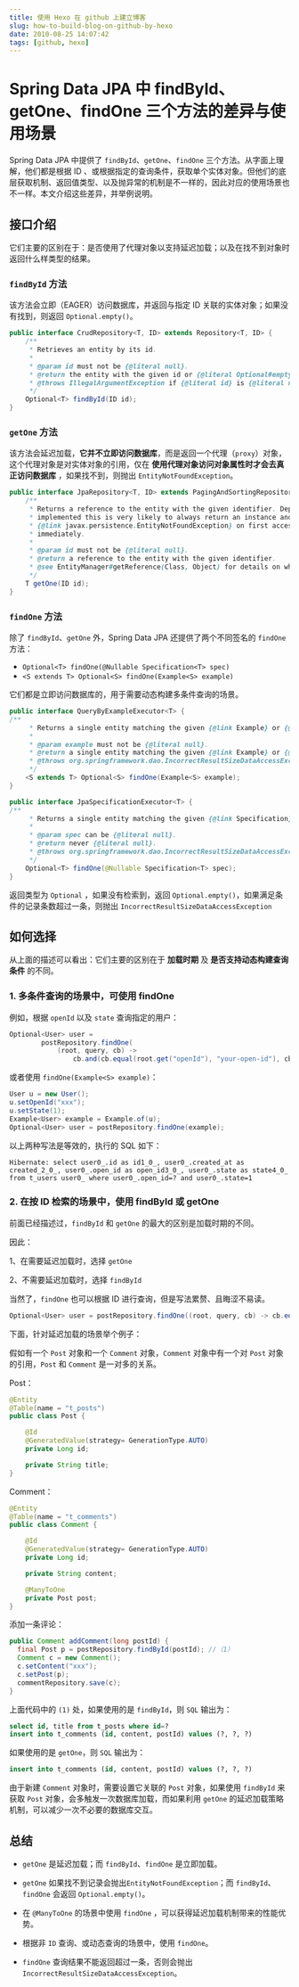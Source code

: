 ```yaml
---
title: 使用 Hexo 在 github 上建立博客
slug: how-to-build-blog-on-github-by-hexo
date: 2010-08-25 14:07:42
tags: [github, hexo]
---
```


# Spring Data JPA 中 findById、getOne、findOne 三个方法的差异与使用场景

Spring Data JPA 中提供了 `findById`、`getOne`、`findOne` 三个方法。从字面上理解，他们都是根据 ID 、或根据指定的查询条件，获取单个实体对象。但他们的底层获取机制、返回值类型、以及抛异常的机制是不一样的，因此对应的使用场景也不一样。本文介绍这些差异，并举例说明。

## 接口介绍

它们主要的区别在于：是否使用了代理对象以支持延迟加载；以及在找不到对象时返回什么样类型的结果。

### `findById` 方法

该方法会立即（EAGER）访问数据库，并返回与指定 ID 关联的实体对象；如果没有找到，则返回 `Optional.empty()`。

```java
public interface CrudRepository<T, ID> extends Repository<T, ID> {
	/**
	 * Retrieves an entity by its id.
	 *
	 * @param id must not be {@literal null}.
	 * @return the entity with the given id or {@literal Optional#empty()} if none found.
	 * @throws IllegalArgumentException if {@literal id} is {@literal null}.
	 */
	Optional<T> findById(ID id);
}
```

### `getOne` 方法

该方法会延迟加载，**它并不立即访问数据库**，而是返回一个代理（`proxy`）对象，这个代理对象是对实体对象的引用，仅在 **使用代理对象访问对象属性时才会去真正访问数据库** ，如果找不到，则抛出 `EntityNotFoundException`。

```java
public interface JpaRepository<T, ID> extends PagingAndSortingRepository<T, ID>, QueryByExampleExecutor<T> {
	/**
	 * Returns a reference to the entity with the given identifier. Depending on how the JPA persistence provider is
	 * implemented this is very likely to always return an instance and throw an
	 * {@link javax.persistence.EntityNotFoundException} on first access. Some of them will reject invalid identifiers
	 * immediately.
	 *
	 * @param id must not be {@literal null}.
	 * @return a reference to the entity with the given identifier.
	 * @see EntityManager#getReference(Class, Object) for details on when an exception is thrown.
	 */
	T getOne(ID id);
}
```

### `findOne` 方法

除了 `findById`、`getOne` 外，Spring Data JPA 还提供了两个不同签名的 `findOne` 方法：

- `Optional<T> findOne(@Nullable Specification<T> spec)`
- `<S extends T> Optional<S> findOne(Example<S> example)`

它们都是立即访问数据库的，用于需要动态构建多条件查询的场景。

```java
public interface QueryByExampleExecutor<T> {
/**
	 * Returns a single entity matching the given {@link Example} or {@literal null} if none was found.
	 *
	 * @param example must not be {@literal null}.
	 * @return a single entity matching the given {@link Example} or {@link Optional#empty()} if none was found.
	 * @throws org.springframework.dao.IncorrectResultSizeDataAccessException if the Example yields more than one result.
	 */
	<S extends T> Optional<S> findOne(Example<S> example);
}
```

```java
public interface JpaSpecificationExecutor<T> {
/**
	 * Returns a single entity matching the given {@link Specification} or {@link Optional#empty()} if none found.
	 *
	 * @param spec can be {@literal null}.
	 * @return never {@literal null}.
	 * @throws org.springframework.dao.IncorrectResultSizeDataAccessException if more than one entity found.
	 */
	Optional<T> findOne(@Nullable Specification<T> spec);
}
```

返回类型为 `Optional` ，如果没有检索到，返回 `Optional.empty()`，如果满足条件的记录条数超过一条，则抛出 `IncorrectResultSizeDataAccessException`

## 如何选择

从上面的描述可以看出：它们主要的区别在于 **加载时期** 及 **是否支持动态构建查询条件** 的不同。

### 1. 多条件查询的场景中，可使用 findOne

例如，根据 `openId` 以及 `state` 查询指定的用户：

```java
Optional<User> user =
        postRepository.findOne(
            (root, query, cb) ->
                cb.and(cb.equal(root.get("openId"), "your-open-id"), cb.equal(root.get("state"), 1)));
```

或者使用 `findOne(Example<S> example)`：

```java
User u = new User();
u.setOpenId("xxx");
u.setState(1);
Example<User> example = Example.of(u);
Optional<User> user = postRepository.findOne(example);
```

以上两种写法是等效的，执行的 SQL 如下：

```
Hibernate: select user0_.id as id1_0_, user0_.created_at as created_2_0_, user0_.open_id as open_id3_0_, user0_.state as state4_0_ from t_users user0_ where user0_.open_id=? and user0_.state=1
```

### 2. 在按 ID 检索的场景中，使用 findById 或 getOne

前面已经描述过，`findById` 和 `getOne` 的最大的区别是加载时期的不同。

因此：

1、在需要延迟加载时，选择 `getOne`

2、不需要延迟加载时，选择 `findById`

当然了，`findOne` 也可以根据 ID 进行查询，但是写法累赘、且晦涩不易读。

```java
Optional<User> user = postRepository.findOne((root, query, cb) -> cb.equal(root.get("id"), 1));
```

下面，针对延迟加载的场景举个例子：

假如有一个 `Post` 对象和一个 `Comment` 对象，`Comment` 对象中有一个对 `Post` 对象的引用，`Post` 和 `Comment` 是一对多的关系。

Post：

```java
@Entity
@Table(name = "t_posts")
public class Post {

    @Id
    @GeneratedValue(strategy= GenerationType.AUTO)
    private Long id;

    private String title;
}
```

Comment：

```java
@Entity
@Table(name = "t_comments")
public class Comment {

    @Id
    @GeneratedValue(strategy= GenerationType.AUTO)
    private Long id;

    private String content;

    @ManyToOne
    private Post post;
}
```

添加一条评论：

```java
public Comment addComment(long postId) {
  final Post p = postRepository.findById(postId); //（1）
  Comment c = new Comment();
  c.setContent("xxx");
  c.setPost(p);
  commentRepository.save(c);
}
```

上面代码中的 `(1)` 处，如果使用的是 `findById`，则 `SQL` 输出为：

```sql
select id, title from t_posts where id=?
insert into t_comments (id, content, postId) values (?, ?, ?)
```

如果使用的是 `getOne`，则 `SQL` 输出为：

```sql
insert into t_comments (id, content, postId) values (?, ?, ?)
```

由于新建 `Comment` 对象时，需要设置它关联的 `Post` 对象，如果使用 `findById` 来获取 `Post` 对象，会多触发一次数据库加载，而如果利用 `getOne` 的延迟加载策略机制，可以减少一次不必要的数据库交互。

## 总结

- `getOne` 是延迟加载；而 `findById`、`findOne` 是立即加载。

- `getOne` 如果找不到记录会抛出`EntityNotFoundException`；而 `findById`、`findOne` 会返回 `Optional.empty()`。

- 在 `@ManyToOne` 的场景中使用 `findOne` ，可以获得延迟加载机制带来的性能优势。

- 根据非 `ID` 查询、或动态查询的场景中，使用 `findOne`。

- `findOne` 查询结果不能返回超过一条，否则会抛出 `IncorrectResultSizeDataAccessException`。
